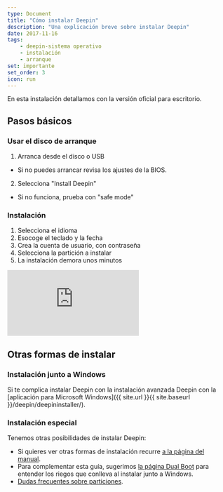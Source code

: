 ```yaml
---
type: Document
title: "Cómo instalar Deepin"
description: "Una explicación breve sobre instalar Deepin"
date: 2017-11-16
tags:
    - deepin-sistema operativo
    - instalación
    - arranque
set: importante
set_order: 3
icon: run
---
```


En esta instalación detallamos con la versión oficial para escritorio.

## Pasos básicos
### Usar el disco de arranque
1. Arranca desde el disco o USB
  - Si no puedes arrancar revisa los ajustes de la BIOS.
2. Selecciona "Install Deepin"
  - Si no funciona, prueba con "safe mode"

### Instalación
1. Selecciona el idioma
2. Esocoge el teclado y la fecha
3. Crea la cuenta de usuario, con contraseña
4. Selecciona la partición a instalar
5. La instalación demora unos minutos

<div class="video_wrapper">
	<iframe src="https://www.youtube.com/embed/pwFY4Sp2pRM?rel=0&modestbranding=1&showinfo=0" frameborder="0" allowfullscreen></iframe>
</div>

## Otras formas de instalar
### Instalación junto a Windows
Si te complica instalar Deepin con la instalación avanzada Deepin con la [aplicación para Microsoft Windows]({{ site.url }}{{ site.baseurl }}/deepin/deepininstaller/).

### Instalación especial
Tenemos otras posibilidades de instalar Deepin:
- Si quieres ver otras formas de instalación recurre <a href="{{ site.url }}{{ site.baseurl }}/deepin/modos-instalacion">a la página del manual</a>.
- Para complementar esta guía, sugerimos <a href="{{ site.url }}{{ site.baseurl }}/deepin/dual-boot">la página Dual Boot</a> para entender los riegos que conlleva al instalar junto a Windows.
- <a href="{{ site.url }}{{ site.baseurl }}/deepin-faq/">Dudas frecuentes sobre particiones</a>.
